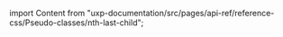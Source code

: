 
import Content from "uxp-documentation/src/pages/api-ref/reference-css/Pseudo-classes/nth-last-child";

<Content query="product=photoshop"/>
